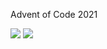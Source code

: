 Advent of Code 2021

![](https://img.shields.io/badge/stars%20⭐-28-yellow) ![](https://img.shields.io/badge/days%20completed-14-red)
